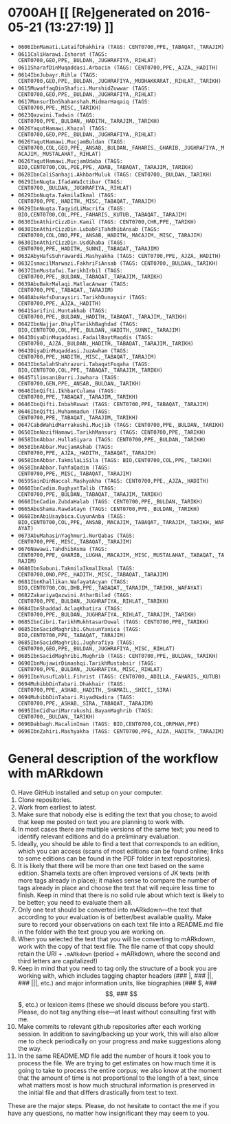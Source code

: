# 0700AH [[ [Re]generated on 2016-05-21 (13:27:19) ]]

* `0606IbnMamati.LataifDhakhira (TAGS: CENT0700,PPE,_TABAQAT,_TARAJIM)`
* `0611CaliHarawi.Isharat (TAGS: CENT0700,GEO,PPE,_BULDAN,_JUGHRAFIYA,_RIHLAT)`
* `0611SharafDinMuqaddasi.Arbacin (TAGS: CENT0700,PPE,_AJZA,_HADITH)`
* `0614IbnJubayr.Rihla (TAGS: CENT0700,GEO,PPE,_BULDAN,_JUGHRAFIYA,_MUDHAKKARAT,_RIHLAT,_TARIKH)`
* `0615MuwaffaqDinShafici.MurshidZuwwar (TAGS: CENT0700,GEO,PPE,_BULDAN,_JUGHRAFIYA,_RIHLAT)`
* `0617MansurIbnShahanshah.MidmarHaqaiq (TAGS: CENT0700,PPE,_MISC,_TARIKH)`
* `0623Qazwini.Tadwin (TAGS: CENT0700,PPE,_BULDAN,_HADITH,_TARAJIM,_TARIKH)`
* `0626YaqutHamawi.Khazal (TAGS: CENT0700,GEO,PPE,_BULDAN,_JUGHRAFIYA,_RIHLAT)`
* `0626YaqutHamawi.MucjamBuldan (TAGS: CENT0700,COL,GEO,PPE,_ANSAB,_BULDAN,_FAHARIS,_GHARIB,_JUGHRAFIYA,_MACAJIM,_MUSTALAHAT,_RIHLAT)`
* `0626YaqutHamawi.MucjamUdaba (TAGS: BIO,CENT0700,COL,POE,PPE,_ADAB,_TABAQAT,_TARAJIM,_TARIKH)`
* `0628IbnCaliSanhaji.AkhbarMuluk (TAGS: CENT0700,_BULDAN,_TARIKH)`
* `0629IbnNuqta.IfadaWaIctibar (TAGS: CENT0700,_BULDAN,_JUGHRAFIYA,_RIHLAT)`
* `0629IbnNuqta.TakmilaIkmal (TAGS: CENT0700,PPE,_HADITH,_MISC,_TABAQAT,_TARAJIM)`
* `0629IbnNuqta.TaqyidLiMacrifa (TAGS: BIO,CENT0700,COL,PPE,_FAHARIS,_KUTUB,_TABAQAT,_TARAJIM)`
* `0630IbnAthirCizzDin.Kamil (TAGS: CENT0700,CHR,PPE,_TARIKH)`
* `0630IbnAthirCizzDin.LubabFiTahdhibAnsab (TAGS: CENT0700,COL,ONO,PPE,_ANSAB,_HADITH,_MACAJIM,_MISC,_TARAJIM)`
* `0630IbnAthirCizzDin.UsdGhaba (TAGS: CENT0700,PPE,_HADITH,_SUNNI,_TABAQAT,_TARAJIM)`
* `0632AbyHafsSuhrawardi.Mashyakha (TAGS: CENT0700,PPE,_AJZA,_HADITH)`
* `0632IsmacilMarwazi.FakhriFiAnsab (TAGS: CENT0700,_BULDAN,_TARIKH)`
* `0637IbnMustafwi.TarikhIrbil (TAGS: CENT0700,PPE,_BULDAN,_TABAQAT,_TARAJIM,_TARIKH)`
* `0639AbuBakrMalaqi.MatlacAnwar (TAGS: CENT0700,PPE,_TABAQAT,_TARAJIM)`
* `0640AbuHafsDunaysiri.TarikhDunaysir (TAGS: CENT0700,PPE,_AJZA,_HADITH)`
* `0641Sarifini.Muntakhab (TAGS: CENT0700,PPE,_BULDAN,_HADITH,_TABAQAT,_TARAJIM,_TARIKH)`
* `0642IbnNajjar.DhaylTarikhBaghdad (TAGS: BIO,CENT0700,COL,PPE,_BULDAN,_HADITH,_SUNNI,_TARAJIM)`
* `0643DiyaDinMuqaddasi.FadailBaytMaqdis (TAGS: CENT0700,_AJZA,_BULDAN,_HADITH,_TABAQAT,_TARAJIM,_TARIKH)`
* `0643DiyaDinMuqaddasi.JuzAwham (TAGS: CENT0700,PPE,_HADITH,_MISC,_TABAQAT,_TARAJIM)`
* `0643IbnSalahShahrazuri.TabaqatFuqaha (TAGS: BIO,CENT0700,COL,PPE,_TABAQAT,_TARAJIM,_TARIKH)`
* `0645TilimsaniBurri.Jawhara (TAGS: CENT0700,GEN,PPE,_ANSAB,_BULDAN,_TARIKH)`
* `0646IbnQifti.IkhbarCulama (TAGS: CENT0700,PPE,_TABAQAT,_TARAJIM,_TARIKH)`
* `0646IbnQifti.InbahRuwat (TAGS: CENT0700,PPE,_TABAQAT,_TARAJIM)`
* `0646IbnQifti.Muhammadun (TAGS: CENT0700,PPE,_TABAQAT,_TARAJIM,_TARIKH)`
* `0647CabdWahidMarrakushi.Mucjib (TAGS: CENT0700,PPE,_BULDAN,_TARIKH)`
* `0650IbnNazifHamawi.TarikhMansuri (TAGS: CENT0700,PPE,_TARIKH)`
* `0658IbnAbbar.HullaSiyara (TAGS: CENT0700,PPE,_BULDAN,_TARIKH)`
* `0658IbnAbbar.MucjamAshab (TAGS: CENT0700,PPE,_AJZA,_HADITH,_TABAQAT,_TARAJIM)`
* `0658IbnAbbar.TakmilaLiSila (TAGS: BIO,CENT0700,COL,PPE,_TARIKH)`
* `0658IbnAbbar.TuhfaQadim (TAGS: CENT0700,PPE,_MISC,_TABAQAT,_TARAJIM)`
* `0659SainDinNaccal.Mashyakha (TAGS: CENT0700,PPE,_AJZA,_HADITH)`
* `0660IbnCadim.BughyatTalib (TAGS: CENT0700,PPE,_BULDAN,_TABAQAT,_TARAJIM,_TARIKH)`
* `0660IbnCadim.ZubdaHalab (TAGS: CENT0700,PPE,_BULDAN,_TARIKH)`
* `0665AbuShama.Rawdatayn (TAGS: CENT0700,PPE,_BULDAN,_TARIKH)`
* `0668IbnAbiUsaybica.CuyunAnba (TAGS: BIO,CENT0700,COL,PPE,_ANSAB,_MACAJIM,_TABAQAT,_TARAJIM,_TARIKH,_WAFAYAT)`
* `0673AbuMahasinYaghmuri.NurQabas (TAGS: CENT0700,PPE,_MISC,_TABAQAT,_TARAJIM)`
* `0676Nawawi.TahdhibAsma (TAGS: CENT0700,PPE,_GHARIB,_LUGHA,_MACAJIM,_MISC,_MUSTALAHAT,_TABAQAT,_TARAJIM)`
* `0680IbnSabuni.TakmilaIkmalIkmal (TAGS: CENT0700,ONO,PPE,_HADITH,_MISC,_TABAQAT,_TARAJIM)`
* `0681IbnKhallikan.WafayatAcyan (TAGS: BIO,CENT0700,COL,DHB,PPE,_TABAQAT,_TARAJIM,_TARIKH,_WAFAYAT)`
* `0682ZakariyaQazwini.AtharBilad (TAGS: CENT0700,PPE,_BULDAN,_JUGHRAFIYA,_RIHLAT,_TARIKH)`
* `0684IbnShaddad.AclaqKhatira (TAGS: CENT0700,PPE,_BULDAN,_JUGHRAFIYA,_RIHLAT,_TARAJIM,_TARIKH)`
* `0685IbnCibri.TarikhMukhtasarDuwal (TAGS: CENT0700,PPE,_TARIKH)`
* `0685IbnSacidMaghribi.GhusunYanica (TAGS: BIO,CENT0700,PPE,_TABAQAT,_TARAJIM)`
* `0685IbnSacidMaghribi.Jughrafiya (TAGS: CENT0700,GEO,PPE,_BULDAN,_JUGHRAFIYA,_MISC,_RIHLAT)`
* `0685IbnSacidMaghribi.Mughrib (TAGS: CENT0700,PPE,_BULDAN,_TARIKH)`
* `0690IbnMujawirDimashqi.TarikhMustabsir (TAGS: CENT0700,PPE,_BULDAN,_JUGHRAFIYA,_MISC,_RIHLAT)`
* `0691IbnYusufLabli.Fihrist (TAGS: CENT0700,_ADILLA,_FAHARIS,_KUTUB)`
* `0694MuhibbDinTabari.Dhakhair (TAGS: CENT0700,PPE,_ASHAB,_HADITH,_SHAMAIL,_SHICI,_SIRA)`
* `0694MuhibbDinTabari.RiyadNadira (TAGS: CENT0700,PPE,_ASHAB,_SIRA,_TABAQAT,_TARAJIM)`
* `0695IbnCidhariMarrakushi.BayanMaghrib (TAGS: CENT0700,_BULDAN,_TARIKH)`
* `0696Dabbagh.MacalimIman (TAGS: BIO,CENT0700,COL,ORPHAN,PPE)`
* `0696IbnZahiri.Mashyakha (TAGS: CENT0700,PPE,_AJZA,_HADITH,_TARAJIM)`


# General description of the workflow with mARkdown

0. Have GitHub installed and setup on your computer.
1. Clone repositories.
2. Work from earliest to latest.
3. Make sure that nobody else is editing the text that you chose; to avoid that keep me posted on text you are planning to work with. 
4. In most cases there are multiple versions of the same text; you need to identify relevant editions and do a preliminary evaluation. 
5. Ideally,  you should be able to find a text that corresponds to an edition,  which you can access (scans of most editions can be found online; links to some editions can be found in the PDF folder in text repositories). 
6. It is likely that there will be more than one text based on the same edition. Shamela texts are often improved versions of JK texts (with more tags already in place);  it makes sense to compare the number of tags already in place and choose the text that will require less time to finish. Keep in mind that there is no solid rule about which text is likely to be better; you need to evaluate them all.
7. Only one text should be converted into mARkdown—the text that according to your evaluation is of better/best available quality. Make sure to record your observations on each text file into a README.md file in the folder with the text group you are working on. 
8. When you selected the text that you will be converting to mARkdown, work with the copy of that text file. The file name of that copy should retain the URI + `.mARkdown` (period + mARkdown,  where the second and third letters are capitalized!) 
9. Keep in mind that you need to tag only the structure of a book you are working with,  which includes tagging chapter headers (### |,  ### ||,  ### |||, etc.) and major information units, like biographies (### $,  ### $$,  ### $$$,  etc.) or lexicon items (these we should discuss before you start). Please,  do not tag anything else—at least without consulting first with me. 
10. Make commits to relevant github repositories after each working session.  In addition to saving/backing up your work,  this will also allow me to check periodically on your progress and make suggestions along the way.
11. In the same README.MD file add the number of hours it took you to process the file. We are trying to get estimates on how much time it is going to take to process the entire corpus; we also know at the moment that the amount of time is not proportional to the length of a text, since what matters most is how much structural information is preserved in the initial file and that differs drastically from text to text.

These are the major steps.  Please,  do not hesitate to contact the me if you have any questions, no matter how insignificant they may seem to you.

